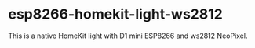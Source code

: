 # esp8266-homekit-light-ws2812
This is a native HomeKit light with D1 mini ESP8266 and ws2812 NeoPixel.

